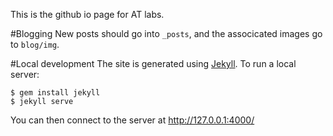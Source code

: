 This is the github io page for AT labs.

#Blogging
New posts should go into `_posts`, and the associcated images go to `blog/img`.

#Local development
The site is generated using [Jekyll](https://github.com/jekyll/jekyll). To run a local server:

```
$ gem install jekyll
$ jekyll serve
```

You can then connect to the server at http://127.0.0.1:4000/

